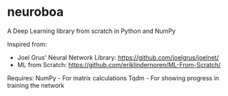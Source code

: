 # neuroboa
A Deep Learning library from scratch in Python and NumPy

Inspired from:
- Joel Grus' Neural Network Library: https://github.com/joelgrus/joelnet/
- ML from Scratch: https://github.com/eriklindernoren/ML-From-Scratch/

Requires:
NumPy - For matrix calculations
Tqdm - For showing progress in training the network
